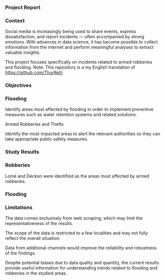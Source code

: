 ### Project Report

### Context
Social media is increasingly being used to share events, express dissatisfaction, and report incidents — often accompanied by strong emotions. With advances in data science, it has become possible to collect information from the internet and perform meaningful analyses to extract valuable insights.

This project focuses specifically on incidents related to armed robberies and flooding.
Note: This repository is a my English translation of https://github.com/ThurRel/i
### Objectives

### Flooding

Identify areas most affected by flooding in order to implement preventive measures such as water retention systems and related solutions.

Armed Robberies and Thefts

Identify the most impacted areas to alert the relevant authorities so they can take appropriate public safety measures.

### Study Results

### Robberies

Lomé and Déckon were identified as the areas most affected by armed robberies.

### Flooding

### Limitations

The data comes exclusively from web scraping, which may limit the representativeness of the results.

The scope of the data is restricted to a few localities and may not fully reflect the overall situation.

Data from additional channels would improve the reliability and robustness of the findings.

Despite potential biases due to data quality and quantity, the current results provide useful information for understanding trends related to flooding and robberies in the studied areas.




